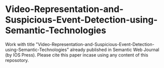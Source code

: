 # Video-Representation-and-Suspicious-Event-Detection-using-Semantic-Technologies
Work with title "Video-Representation-and-Suspicious-Event-Detection-using-Semantic-Technologies" already published in Semantic Web Journal (by IOS Press). Please cite this paper incase using any content of this reposotory. 
